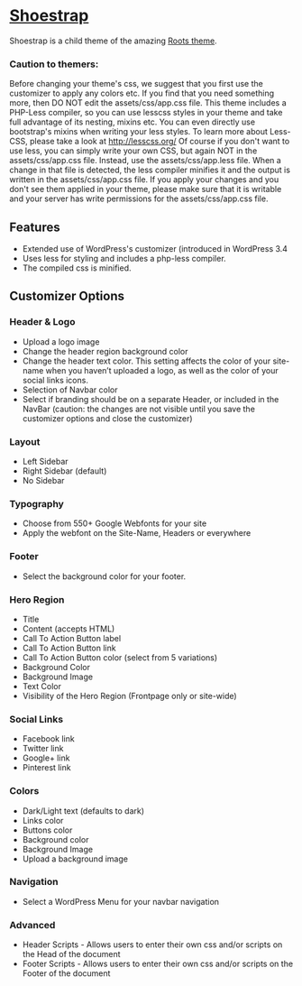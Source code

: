 # [Shoestrap](https://github.com/aristath/shoestrap)

Shoestrap is a child theme of the amazing [Roots theme](http://rootstheme.com ).

### Caution to themers:
Before changing your theme's css, we suggest that you first use the customizer to apply any colors etc.
If you find that you need something more, then DO NOT edit the assets/css/app.css file.
This theme includes a PHP-Less compiler, so you can use lesscss styles in your theme and take full advantage of its nesting, mixins etc.
You can even directly use bootstrap's mixins when writing your less styles.
To learn more about Less-CSS, please take a look at http://lesscss.org/
Of course if you don't want to use less, you can simply write your own CSS, but again NOT in the assets/css/app.css file.
Instead, use the assets/css/app.less file.
When a change in that file is detected, the less compiler minifies it and the output is written in the assets/css/app.css file.
If you apply your changes and you don't see them applied in your theme, 
please make sure that it is writable and your server has write permissions for the assets/css/app.css file.

## Features

* Extended use of WordPress's customizer (introduced in WordPress 3.4
* Uses less for styling and includes a php-less compiler.
* The compiled css is minified.

## Customizer Options

### Header & Logo

* Upload a logo image
* Change the header region background color
* Change the header text color. This setting affects the color of your site-name when you haven’t uploaded a logo, as well as the color of your social links icons.
* Selection of Navbar color
* Select if branding should be on a separate Header, or included in the NavBar (caution: the changes are not visible until you save the customizer options and close the customizer)

### Layout

* Left Sidebar
* Right Sidebar (default)
* No Sidebar

### Typography

* Choose from 550+ Google Webfonts for your site
* Apply the webfont on the Site-Name, Headers or everywhere

### Footer

* Select the background color for your footer.

### Hero Region

* Title
* Content (accepts HTML)
* Call To Action Button label
* Call To Action Button link
* Call To Action Button color (select from 5 variations)
* Background Color
* Background Image
* Text Color
* Visibility of the Hero Region (Frontpage only or site-wide)

### Social Links

* Facebook link
* Twitter link
* Google+ link
* Pinterest link

### Colors
* Dark/Light text (defaults to dark)
* Links color
* Buttons color
* Background color
* Background Image
* Upload a background image

### Navigation

* Select a WordPress Menu for your navbar navigation

### Advanced
* Header Scripts - Allows users to enter their own css and/or scripts on the Head of the document
* Footer Scripts - Allows users to enter their own css and/or scripts on the Footer of the document

